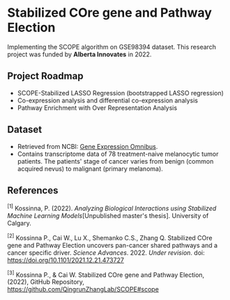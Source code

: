 # Stabilized COre gene and Pathway Election
Implementing the SCOPE algorithm on GSE98394 dataset. This research project was funded by **Alberta Innovates** in 2022. 

## Project Roadmap
- SCOPE-Stabilized LASSO Regression (bootstrapped LASSO regression)
- Co-expression analysis and differential co-expression analysis
- Pathway Enrichment with Over Representation Analysis

## Dataset
- Retrieved from NCBI: [Gene Expression Omnibus](https://www.ncbi.nlm.nih.gov/geo/query/acc.cgi?acc=GSE98394). 
- Contains transcriptome data of 78 treatment-naive melanocytic tumor patients. The patients' stage of cancer varies from benign (common acquired nevus) to malignant (primary melanoma).

## References
<sup>[1]</sup> Kossinna, P. (2022). *Analyzing Biological Interactions using Stabilized Machine Learning Models*[Unpublished master's thesis]. University of Calgary.  

<sup>[2]</sup> Kossinna P., Cai W., Lu X., Shemanko C.S., Zhang Q. Stabilized COre gene and Pathway Election uncovers pan-cancer shared pathways and a cancer specific driver. *Science Advances*. 2022. *Under revision*. doi: https://doi.org/10.1101/2021.12.21.473727 

<sup>[3]</sup> Kossinna P., & Cai W. Stabilized COre gene and Pathway Election, (2022), GitHub Repository, https://github.com/QingrunZhangLab/SCOPE#scope
